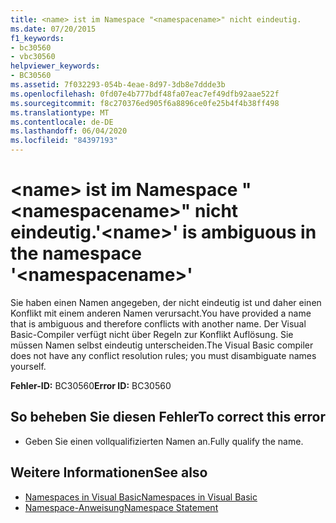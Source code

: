 ```yaml
---
title: <name> ist im Namespace "<namespacename>" nicht eindeutig.
ms.date: 07/20/2015
f1_keywords:
- bc30560
- vbc30560
helpviewer_keywords:
- BC30560
ms.assetid: 7f032293-054b-4eae-8d97-3db8e7ddde3b
ms.openlocfilehash: 0fd07e4b777bdf48fa07eac7ef49dfb92aae522f
ms.sourcegitcommit: f8c270376ed905f6a8896ce0fe25b4f4b38ff498
ms.translationtype: MT
ms.contentlocale: de-DE
ms.lasthandoff: 06/04/2020
ms.locfileid: "84397193"
---
```

# <a name="name-is-ambiguous-in-the-namespace-namespacename"></a><span data-ttu-id="06420-102">\<name> ist im Namespace "\<namespacename>" nicht eindeutig.</span><span class="sxs-lookup"><span data-stu-id="06420-102">'\<name>' is ambiguous in the namespace '\<namespacename>'</span></span>
<span data-ttu-id="06420-103">Sie haben einen Namen angegeben, der nicht eindeutig ist und daher einen Konflikt mit einem anderen Namen verursacht.</span><span class="sxs-lookup"><span data-stu-id="06420-103">You have provided a name that is ambiguous and therefore conflicts with another name.</span></span> <span data-ttu-id="06420-104">Der Visual Basic-Compiler verfügt nicht über Regeln zur Konflikt Auflösung. Sie müssen Namen selbst eindeutig unterscheiden.</span><span class="sxs-lookup"><span data-stu-id="06420-104">The Visual Basic compiler does not have any conflict resolution rules; you must disambiguate names yourself.</span></span>  
  
 <span data-ttu-id="06420-105">**Fehler-ID:** BC30560</span><span class="sxs-lookup"><span data-stu-id="06420-105">**Error ID:** BC30560</span></span>  
  
## <a name="to-correct-this-error"></a><span data-ttu-id="06420-106">So beheben Sie diesen Fehler</span><span class="sxs-lookup"><span data-stu-id="06420-106">To correct this error</span></span>  
  
- <span data-ttu-id="06420-107">Geben Sie einen vollqualifizierten Namen an.</span><span class="sxs-lookup"><span data-stu-id="06420-107">Fully qualify the name.</span></span>  
  
## <a name="see-also"></a><span data-ttu-id="06420-108">Weitere Informationen</span><span class="sxs-lookup"><span data-stu-id="06420-108">See also</span></span>

- [<span data-ttu-id="06420-109">Namespaces in Visual Basic</span><span class="sxs-lookup"><span data-stu-id="06420-109">Namespaces in Visual Basic</span></span>](../../programming-guide/program-structure/namespaces.md)
- [<span data-ttu-id="06420-110">Namespace-Anweisung</span><span class="sxs-lookup"><span data-stu-id="06420-110">Namespace Statement</span></span>](../statements/namespace-statement.md)
